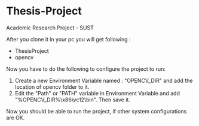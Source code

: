 Thesis-Project
==============

Academic Research Project - SUST


After you clone it in your pc you will get following : 

<ul>
<li>ThesisProject</li>
<li>opencv</li>
</ul>

Now you have to do the following to configure the project to run:

<ol>
<li>Create a new Environment Variable named : "OPENCV_DIR" and add the location of opencv folder to it.</li>
<li>Edit the "Path" or "PATH" variable in Environment Variable and add "%OPENCV_DIR%\x86\vc12\bin". Then save it. </li>
</ol>

Now you should be able to run the project, if other system configurations are OK.
